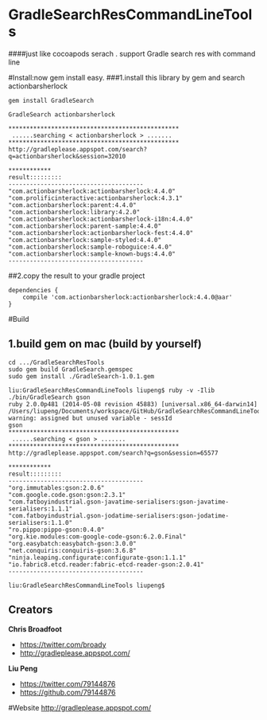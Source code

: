 # GradleSearchResCommandLineTools 

####just like cocoapods serach . support Gradle search res with command line

#Install:now gem install easy.
###1.install this library by gem and search actionbarsherlock
 
```
gem install GradleSearch

GradleSearch actionbarsherlock

************************************************
 ......searching < actionbarsherlock > .......
************************************************
http://gradleplease.appspot.com/search?q=actionbarsherlock&session=32010

************
result:::::::::
--------------------------------------
"com.actionbarsherlock:actionbarsherlock:4.4.0"
"com.prolificinteractive:actionbarsherlock:4.3.1"
"com.actionbarsherlock:parent:4.4.0"
"com.actionbarsherlock:library:4.2.0"
"com.actionbarsherlock:actionbarsherlock-i18n:4.4.0"
"com.actionbarsherlock:parent-sample:4.4.0"
"com.actionbarsherlock:actionbarsherlock-fest:4.4.0"
"com.actionbarsherlock:sample-styled:4.4.0"
"com.actionbarsherlock:sample-roboguice:4.4.0"
"com.actionbarsherlock:sample-known-bugs:4.4.0"
--------------------------------------
```

##2.copy the result to your gradle project 

```
dependencies {
    compile 'com.actionbarsherlock:actionbarsherlock:4.4.0@aar'
}

```
#Build

## 1.build gem on mac (build by yourself)

```
cd .../GradleSearchResTools
sudo gem build GradleSearch.gemspec 
sudo gem install ./GradleSearch-1.0.1.gem

liu:GradleSearchResCommandLineTools liupeng$ ruby -v -Ilib ./bin/GradleSearch gson
ruby 2.0.0p481 (2014-05-08 revision 45883) [universal.x86_64-darwin14]
/Users/liupeng/Documents/workspace/GitHub/GradleSearchResCommandLineTools/lib/search.rb:15: warning: assigned but unused variable - sessId
gson
************************************************
 ......searching < gson > .......
************************************************
http://gradleplease.appspot.com/search?q=gson&session=65577

************
result:::::::::
--------------------------------------
"org.immutables:gson:2.0.6"
"com.google.code.gson:gson:2.3.1"
"com.fatboyindustrial.gson-javatime-serialisers:gson-javatime-serialisers:1.1.1"
"com.fatboyindustrial.gson-jodatime-serialisers:gson-jodatime-serialisers:1.1.0"
"ro.pippo:pippo-gson:0.4.0"
"org.kie.modules:com-google-code-gson:6.2.0.Final"
"org.easybatch:easybatch-gson:3.0.0"
"net.conquiris:conquiris-gson:3.6.8"
"ninja.leaping.configurate:configurate-gson:1.1.1"
"io.fabric8.etcd.reader:fabric-etcd-reader-gson:2.0.41"
--------------------------------------

liu:GradleSearchResCommandLineTools liupeng$ 

```

## Creators

**Chris Broadfoot**

- <https://twitter.com/broady>
- <http://gradleplease.appspot.com/>

**Liu Peng**

- <https://twitter.com/79144876>
- <https://github.com/79144876>


#Website
    http://gradleplease.appspot.com/